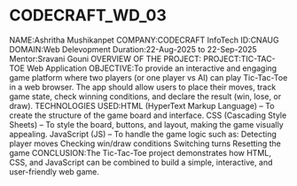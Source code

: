 # CODECRAFT_WD_03
NAME:Ashritha Mushikanpet
COMPANY:CODECRAFT InfoTech
ID:CNAUG
DOMAIN:Web Delevopment
Duration:22-Aug-2025 to 22-Sep-2025
Mentor:Sravani Gouni
OVERVIEW OF THE PROJECT:
PROJECT:TIC-TAC-TOE Web Application
OBJECTIVE:To provide an interactive and engaging game platform where two players (or one player vs AI) can play Tic-Tac-Toe in a web browser. The app should allow users to place their moves, track game state, check winning conditions, and declare the result (win, lose, or draw).
TECHNOLOGIES USED:HTML (HyperText Markup Language) –
To create the structure of the game board and interface.
CSS (Cascading Style Sheets) –
To style the board, buttons, and layout, making the game visually appealing.
JavaScript (JS) –
To handle the game logic such as:
Detecting player moves
Checking win/draw conditions
Switching turns
Resetting the game
CONCLUSION:The Tic-Tac-Toe project demonstrates how HTML, CSS, and JavaScript can be combined to build a simple, interactive, and user-friendly web game.

